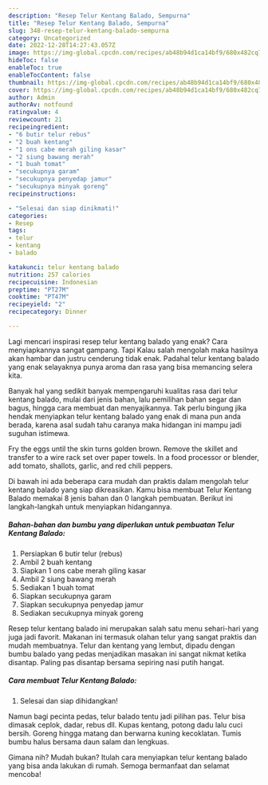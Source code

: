 ```yaml
---
description: "Resep Telur Kentang Balado, Sempurna"
title: "Resep Telur Kentang Balado, Sempurna"
slug: 348-resep-telur-kentang-balado-sempurna
category: Uncategorized
date: 2022-12-28T14:27:43.057Z
image: https://img-global.cpcdn.com/recipes/ab48b94d1ca14bf9/680x482cq70/telur-kentang-balado-foto-resep-utama.jpg
hideToc: false
enableToc: true
enableTocContent: false
thumbnail: https://img-global.cpcdn.com/recipes/ab48b94d1ca14bf9/680x482cq70/telur-kentang-balado-foto-resep-utama.jpg
cover: https://img-global.cpcdn.com/recipes/ab48b94d1ca14bf9/680x482cq70/telur-kentang-balado-foto-resep-utama.jpg
author: Admin
authorAv: notfound
ratingvalue: 4
reviewcount: 21
recipeingredient:
- "6 butir telur rebus"
- "2 buah kentang"
- "1 ons cabe merah giling kasar"
- "2 siung bawang merah"
- "1 buah tomat"
- "secukupnya garam"
- "secukupnya penyedap jamur"
- "secukupnya minyak goreng"
recipeinstructions:

- "Selesai dan siap dinikmati!"
categories:
- Resep
tags:
- telur
- kentang
- balado

katakunci: telur kentang balado 
nutrition: 257 calories
recipecuisine: Indonesian
preptime: "PT27M"
cooktime: "PT47M"
recipeyield: "2"
recipecategory: Dinner

---
```



Lagi mencari inspirasi resep telur kentang balado yang enak? Cara menyiapkannya sangat gampang. Tapi Kalau salah mengolah maka hasilnya akan hambar dan justru cenderung tidak enak. Padahal telur kentang balado yang enak selayaknya punya aroma dan rasa yang bisa memancing selera kita.


Banyak hal yang sedikit banyak mempengaruhi kualitas rasa dari telur kentang balado, mulai dari jenis bahan, lalu pemilihan bahan segar dan bagus, hingga cara membuat dan menyajikannya. Tak perlu bingung jika hendak menyiapkan telur kentang balado yang enak di mana pun anda berada, karena asal sudah tahu caranya maka hidangan ini mampu jadi suguhan istimewa.

Fry the eggs until the skin turns golden brown. Remove the skillet and transfer to a wire rack set over paper towels. In a food processor or blender, add tomato, shallots, garlic, and red chili peppers.


Di bawah ini ada beberapa cara mudah dan praktis dalam mengolah telur kentang balado yang siap dikreasikan. Kamu bisa membuat Telur Kentang Balado memakai 8 jenis bahan dan 0 langkah pembuatan. Berikut ini langkah-langkah untuk menyiapkan hidangannya.

<!--inarticleads1-->

##### Bahan-bahan dan bumbu yang diperlukan untuk pembuatan Telur Kentang Balado:

1. Persiapkan 6 butir telur (rebus)
1. Ambil 2 buah kentang
1. Siapkan 1 ons cabe merah giling kasar
1. Ambil 2 siung bawang merah
1. Sediakan 1 buah tomat
1. Siapkan secukupnya garam
1. Siapkan secukupnya penyedap jamur
1. Sediakan secukupnya minyak goreng


Resep telur kentang balado ini merupakan salah satu menu sehari-hari yang juga jadi favorit. Makanan ini termasuk olahan telur yang sangat praktis dan mudah membuatnya. Telur dan kentang yang lembut, dipadu dengan bumbu balado yang pedas menjadikan masakan ini sangat nikmat ketika disantap. Paling pas disantap bersama sepiring nasi putih hangat. 

<!--inarticleads2-->

##### Cara membuat Telur Kentang Balado:


1. Selesai dan siap dihidangkan!

Namun bagi pecinta pedas, telur balado tentu jadi pilihan pas. Telur bisa dimasak ceplok, dadar, rebus dll. Kupas kentang, potong dadu lalu cuci bersih. Goreng hingga matang dan berwarna kuning kecoklatan. Tumis bumbu halus bersama daun salam dan lengkuas. 

Gimana nih? Mudah bukan? Itulah cara menyiapkan telur kentang balado yang bisa anda lakukan di rumah. Semoga bermanfaat dan selamat mencoba!
